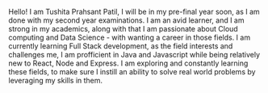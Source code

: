 Hello! I am Tushita Prahsant Patil, I will be in my pre-final year soon, as I am done with my second year examinations.
I am an avid learner, and I am strong in my academics, along with that I am passionate about Cloud computing and Data Science - with wanting a career in those fields.
I am currently learning Full Stack development, as the field interests and challenges me, I am profficient in Java and Javascript while being relatively new to React, 
Node and Express. I am exploring and constantly learning these fields, to make sure I instill an ability to solve real world problems by leveraging my skills in them.
